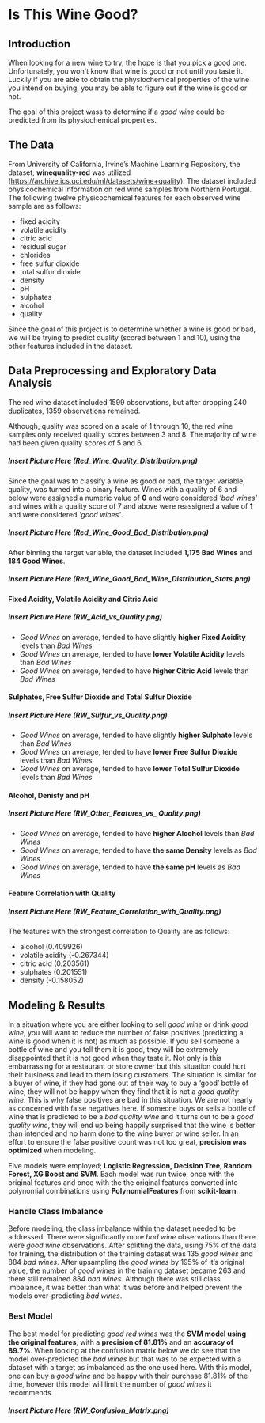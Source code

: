 # Is This Wine Good?

## Introduction

When looking for a new wine to try, the hope is that you pick a good one. Unfortunately, you won't know that wine is good or not until you taste it. Luckily if you are able to obtain the physiochemical properties of the wine you intend on buying, you may be able to figure out if the wine is good or not.

The goal of this project wass to determine if a _good wine_ could be predicted from its physiochemical properties.

## The Data

From University of California, Irvine’s Machine Learning Repository, the dataset, __winequality-red__ was utilized (https://archive.ics.uci.edu/ml/datasets/wine+quality). The dataset included physicochemical information on red wine samples from Northern Portugal. The following twelve physicochemical features for each observed wine sample are as follows:

 - fixed acidity
 - volatile acidity
 - citric acid
 - residual sugar
 - chlorides
 - free sulfur dioxide
 - total sulfur dioxide
 - density
 - pH
 - sulphates
 - alcohol
 - quality

Since the goal of this project is to determine whether a wine is good or bad, we will be trying to predict quality (scored between 1 and 10), using the other features included in the dataset.

## Data Preprocessing and Exploratory Data Analysis

The red wine dataset included 1599 observations, but after dropping 240 duplicates, 1359 observations remained.

Although, quality was scored on a scale of 1 through 10, the red wine samples only received quality scores between 3 and 8. The majority of wine had been given quality scores of 5 and 6.

##### Insert Picture Here (Red_Wine_Quality_Distribution.png)

Since the goal was to classify a wine as good or bad, the target variable, quality, was turned into a binary feature. Wines with a quality of 6 and below were assigned a numeric value of __0__ and were considered _'bad wines'_ and wines with a quality score of 7 and above were reassigned a value of __1__ and were considered _'good wines'_.

##### Insert Picture Here (Red_Wine_Good_Bad_Distribution.png)

After binning the target variable, the dataset included __1,175 Bad Wines__ and __184 Good Wines__.

##### Insert Picture Here (Red_Wine_Good_Bad_Wine_Distribution_Stats.png)

#### Fixed Acidity, Volatile Acidity and Citric Acid

##### Insert Picture Here (RW_Acid_vs_Quality.png)

 - _Good Wines_ on average, tended to have slightly __higher Fixed Acidity__ levels than _Bad Wines_
 - _Good Wines_ on average, tended to have __lower Volatile Acidity__ levels than _Bad Wines_
 - _Good Wines_ on average, tended to have __higher Citric Acid__ levels than _Bad Wines_

#### Sulphates, Free Sulfur Dioxide and Total Sulfur Dioxide

##### Insert Picture Here (RW_Sulfur_vs_Quality.png)

 - _Good Wines_ on average, tended to have slightly __higher Sulphate__ levels than _Bad Wines_
 - _Good Wines_ on average, tended to have __lower Free Sulfur Dioxide__ levels than _Bad Wines_
 - _Good Wines_ on average, tended to have __lower Total Sulfur Dioxide__ levels than _Bad Wines_
 
 #### Alcohol, Denisty and pH
 
 ##### Insert Picture Here (RW_Other_Features_vs_ Quality.png)

 - _Good Wines_ on average, tended to have __higher Alcohol__ levels than _Bad Wines_
 - _Good Wines_ on average, tended to have __the same Density__ levels as _Bad Wines_
 - _Good Wines_ on average, tended to have __the same pH__ levels as _Bad Wines_
 
 #### Feature Correlation with Quality
 
 ##### Insert Picture Here (RW_Feature_Correlation_with_Quality.png)
 
 The features with the strongest correlation to Quality are as follows:
 
 - alcohol (0.409926)
 - volatile acidity (-0.267344)
 - citric acid (0.203561)
 - sulphates (0.201551)
 - density (-0.158052)
 
## Modeling & Results

In a situation where you are either looking to sell _good wine_ or drink _good wine_, you will want to reduce the number of false positives (predicting a wine is good when it is not) as much as possible. If you sell someone a bottle of wine and you tell them it is good, they will be extremely disappointed that it is not good when they taste it. Not only is this embarrassing for a restaurant or store owner but this situation could hurt their business and lead to them losing customers. The situation is similar for a buyer of wine, if they had gone out of their way to buy a ‘good’ bottle of wine, they will not be happy when they find that it is not a _good quality wine_. This is why false positives are bad in this situation. We are not nearly as concerned with false negatives here. If someone buys or sells a bottle of wine that is predicted to be a _bad quality wine_ and it turns out to be a _good quality wine_, they will end up being happily surprised that the wine is better than intended and no harm done to the wine buyer or wine seller. In an effort to ensure the false positive count was not too great, __precision was optimized__ when modeling.

Five models were employed; __Logistic Regression, Decision Tree, Random Forest, XG Boost and SVM__. Each model was run twice, once with the original features and once with the the original features converted into polynomial combinations using __PolynomialFeatures__ from __scikit-learn__.

### Handle Class Imbalance
 
Before modeling, the class imbalance within the dataset needed to be addressed. There were significantly more _bad wine_ observations than there were _good wine_ observations. After splitting the data, using 75% of the data for training, the distribution of the training dataset was 135 _good wines_ and 884 _bad wines_. After upsampling the _good wines_ by 195% of it’s original value, the number of _good wines_ in the training dataset became 263 and there still remained 884 _bad wines._ Although there was still class imbalance, it was better than what it was before and helped prevent the models over-predicting _bad wines_.

### Best Model

The best model for predicting _good red wines_ was the __SVM model using the original features__, with a __precision of 81.81%__ and an __accuracy of 89.7%__. When looking at the confusion matrix below we do see that the model over-predicted the _bad wines_ but that was to be expected with a dataset with a target as imbalanced as the one used here. With this model, one can buy a _good wine_ and be happy with their purchase 81.81% of the time, however this model will limit the number of _good wines_ it recommends.

##### Insert Picture Here (RW_Confusion_Matrix.png)

  
 
 